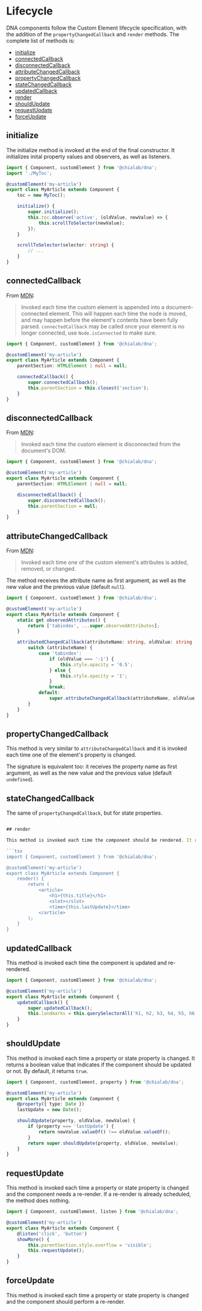 # Lifecycle

DNA components follow the Custom Element lifecycle specification, with the addition of the `propertyChangedCallback` and `render` methods. The complete list of methods is:

-   [initialize](#initialize)
-   [connectedCallback](#connectedcallback)
-   [disconnectedCallback](#disconnectedcallback)
-   [attributeChangedCallback](#attributechangedcallback)
-   [propertyChangedCallback](#propertychangedcallback)
-   [stateChangedCallback](#statechangedcallback)
-   [updatedCallback](#updatedcallback)
-   [render](#render)
-   [shouldUpdate](#shouldupdate)
-   [requestUpdate](#requestupdate)
-   [forceUpdate](#forceupdate)

## initialize

The initialize method is invoked at the end of the final constructor. It initializes inital property values and observers, as well as listeners.

```ts
import { Component, customElement } from '@chialab/dna';
import './MyToc';

@customElement('my-article')
export class MyArticle extends Component {
    toc = new MyToc();

    initialize() {
        super.initialize();
        this.toc.observe('active', (oldValue, newValue) => {
            this.scrollToSelector(newValue);
        });
    }

    scrollToSelector(selector: string) {
        // ...
    }
}
```

## connectedCallback

From [MDN](https://developer.mozilla.org/en-US/docs/Web/Web_Components/Using_custom_elements#Using_the_lifecycle_callbacks):

> Invoked each time the custom element is appended into a document-connected element. This will happen each time the node is moved, and may happen before the element's contents have been fully parsed. `connectedCallback` may be called once your element is no longer connected, use `Node.isConnected` to make sure.

```ts
import { Component, customElement } from '@chialab/dna';

@customElement('my-article')
export class MyArticle extends Component {
    parentSection: HTMLElement | null = null;

    connectedCallback() {
        super.connectedCallback();
        this.parentSection = this.closest('section');
    }
}
```

## disconnectedCallback

From [MDN](https://developer.mozilla.org/en-US/docs/Web/Web_Components/Using_custom_elements#Using_the_lifecycle_callbacks):

> Invoked each time the custom element is disconnected from the document's DOM.

```ts
import { Component, customElement } from '@chialab/dna';

@customElement('my-article')
export class MyArticle extends Component {
    parentSection: HTMLElement | null = null;

    disconnectedCallback() {
        super.disconnectedCallback();
        this.parentSection = null;
    }
}
```

## attributeChangedCallback

From [MDN](https://developer.mozilla.org/en-US/docs/Web/Web_Components/Using_custom_elements#Using_the_lifecycle_callbacks):

> Invoked each time one of the custom element's attributes is added, removed, or changed.

The method receives the attribute name as first argument, as well as the new value and the previous value (default `null`).

```ts
import { Component, customElement } from '@chialab/dna';

@customElement('my-article')
export class MyArticle extends Component {
    static get observedAttributes() {
        return ['tabindex', ...super.observedAttributes];
    }

    attributedChangedCallback(attributeName: string, oldValue: string | null, newValue: string | null) {
        switch (attributeName) {
            case 'tabindex':
                if (oldValue === '-1') {
                    this.style.opacity = '0.5';
                } else {
                    this.style.opacity = '1';
                }
                break;
            default:
                super.attributeChangedCallback(attributeName, oldValue, newValue);
        }
    }
}
```

## propertyChangedCallback

This method is very similar to `attributeChangedCallback` and it is invoked each time one of the element's property is changed.

The signature is equivalent too: it receives the property name as first argument, as well as the new value and the previous value (default `undefined`).

## stateChangedCallback

The same of `propertyChangedCallback`, but for state properties.

````ts

## render

This method is invoked each time the component should be rendered. It returns a `Template` that will be rendered in the component's realm.

```tsx
import { Component, customElement } from '@chialab/dna';

@customElement('my-article')
export class MyArticle extends Component {
    render() {
        return (
            <article>
                <h1>{this.title}</h1>
                <slot></slot>
                <time>{this.lastUpdate}</time>
            </article>
        );
    }
}
````

## updatedCallback

This method is invoked each time the component is updated and re-rendered.

```ts
import { Component, customElement } from '@chialab/dna';

@customElement('my-article')
export class MyArticle extends Component {
    updatedCallback() {
        super.updatedCallback();
        this.landmarks = this.querySelectorAll('h1, h2, h3, h4, h5, h6');
    }
}
```

## shouldUpdate

This method is invoked each time a property or state property is changed. It returns a boolean value that indicates if the component should be updated or not. By default, it returns `true`.

```ts
import { Component, customElement, property } from '@chialab/dna';

@customElement('my-article')
export class MyArticle extends Component {
    @property({ type: Date })
    lastUpdate = new Date();

    shouldUpdate(property, oldValue, newValue) {
        if (property === 'lastUpdate') {
            return newValue.valueOf() !== oldValue.valueOf();
        }
        return super.shouldUpdate(property, oldValue, newValue);
    }
}
```

## requestUpdate

This method is invoked each time a property or state property is changed and the component needs a re-render. If a re-render is already scheduled, the method does nothing.

```ts
import { Component, customElement, listen } from '@chialab/dna';

@customElement('my-article')
export class MyArticle extends Component {
    @listen('click', 'button')
    showMore() {
        this.parentSection.style.overflow = 'visible';
        this.requestUpdate();
    }
}
```

## forceUpdate

This method is invoked each time a property or state property is changed and the component should perform a re-render.

